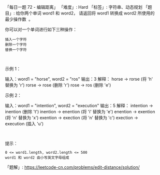「每日一题 72 - 编辑距离」
「难度」: Hard
「标签」: 字符串、动态规划
「题目」: 给你两个单词 word1 和 word2， 请返回将 word1 转换成 word2 所使用的最少操作数  。

你可以对一个单词进行如下三种操作：


	插入一个字符
	删除一个字符
	替换一个字符


 

示例 1：

输入：word1 = "horse", word2 = "ros"
输出：3
解释：
horse -> rorse (将 'h' 替换为 'r')
rorse -> rose (删除 'r')
rose -> ros (删除 'e')


示例 2：

输入：word1 = "intention", word2 = "execution"
输出：5
解释：
intention -> inention (删除 't')
inention -> enention (将 'i' 替换为 'e')
enention -> exention (将 'n' 替换为 'x')
exention -> exection (将 'n' 替换为 'c')
exection -> execution (插入 'u')


 

提示：


	0 <= word1.length, word2.length <= 500
	word1 和 word2 由小写英文字母组成



「题解」: https://leetcode-cn.com/problems/edit-distance/solution/